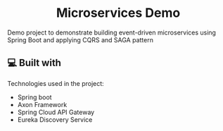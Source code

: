 <h1 align="center" id="title">Microservices Demo</h1>

<p id="description">Demo project to demonstrate building event-driven microservices using Spring Boot and applying CQRS and SAGA pattern</p>

  
  
<h2>💻 Built with</h2>

Technologies used in the project:

*   Spring boot
*   Axon Framework
*   Spring Cloud API Gateway
*   Eureka Discovery Service